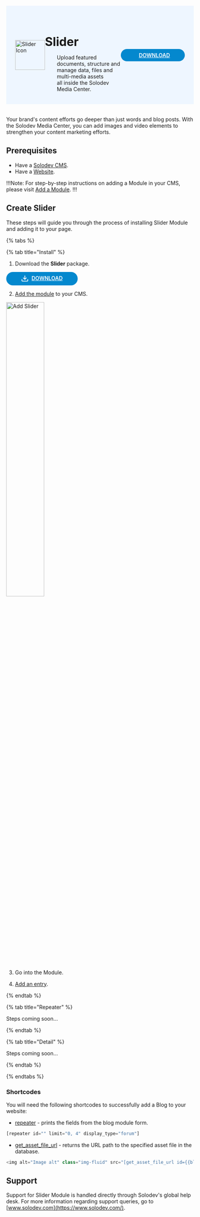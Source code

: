 #

<div style="display: flex; align-items: center; justify-content: space-between; padding: 2rem 1.5rem; margin-bottom: 2rem; background-color: #eef6ff;">
  <div style="display: flex; align-items: center; justify-content: start;">
    <img src="/static/images/logos/slider-module-icon.jpg" alt="Slider Icon" style="width: 80px;">
    <div>
      <h1 style="margin-left: 0; font-size: 2rem; margin-bottom: 0.25rem;">Slider</h1>
      <p style="padding-left: 2rem; margin-bottom: 0;">Upload featured documents, structure and manage data, files and multi-media assets <br>all inside the Solodev Media Center.</p>
    </div>
  </div>
  <a href="https://solodev-slider.s3.amazonaws.com/releases/slider-latest.zip" style="background-color: #0488ce; color: #fff; padding: .5rem 2.5rem; border-radius: 20px; font-weight: 600; display: inline-flex;"><span style="padding-right: .5rem; display: inline-flex; align-items: center;"><svg xmlns="http://www.w3.org/2000/svg" viewBox="0 0 16 16" width="20" height="20" fill="#fff"><path d="M2.75 14A1.75 1.75 0 0 1 1 12.25v-2.5a.75.75 0 0 1 1.5 0v2.5c0 .138.112.25.25.25h10.5a.25.25 0 0 0 .25-.25v-2.5a.75.75 0 0 1 1.5 0v2.5A1.75 1.75 0 0 1 13.25 14Z"></path><path d="M7.25 7.689V2a.75.75 0 0 1 1.5 0v5.689l1.97-1.969a.749.749 0 1 1 1.06 1.06l-3.25 3.25a.749.749 0 0 1-1.06 0L4.22 6.78a.749.749 0 1 1 1.06-1.06l1.97 1.969Z"></path></svg></span>DOWNLOAD</a>
</div>

Your brand's content efforts go deeper than just words and blog posts. With the Solodev Media Center, you can add images and video elements to strengthen your content marketing efforts.

## Prerequisites

- Have a [Solodev CMS](/quickstart).
- Have a [Website](/workspace/websites/add-website/).

!!!Note: 
For step-by-step instructions on adding a Module in your CMS, please visit [Add a Module](/workspace/modules/add-module/).
!!!

## Create Slider

These steps will guide you through the process of installing Slider Module and adding it to your page.

{% tabs %}

{% tab title="Install" %}

1. Download the **Slider** package.

<a href="https://solodev-slider.s3.amazonaws.com/releases/slider-latest.zip" style="background-color: #0488ce; color: #fff; padding: .5rem 2.5rem; border-radius: 20px; font-weight: 600; display: inline-flex;"><span style="padding-right: .5rem; display: inline-flex; align-items: center;"><svg xmlns="http://www.w3.org/2000/svg" viewBox="0 0 16 16" width="20" height="20" fill="#fff"><path d="M2.75 14A1.75 1.75 0 0 1 1 12.25v-2.5a.75.75 0 0 1 1.5 0v2.5c0 .138.112.25.25.25h10.5a.25.25 0 0 0 .25-.25v-2.5a.75.75 0 0 1 1.5 0v2.5A1.75 1.75 0 0 1 13.25 14Z"></path><path d="M7.25 7.689V2a.75.75 0 0 1 1.5 0v5.689l1.97-1.969a.749.749 0 1 1 1.06 1.06l-3.25 3.25a.749.749 0 0 1-1.06 0L4.22 6.78a.749.749 0 1 1 1.06-1.06l1.97 1.969Z"></path></svg></span>DOWNLOAD</a>

2. [Add the module](/workspace/modules/add-module/) to your CMS.

<img src="/static/images/modules/slider/add-slider.jpg" alt="Add Slider" style="width: 45%; margin-bottom: 20px;">

3. Go into the Module.

<!-- <img src="/static/images/modules/slider/add-slider.jpg" alt="Add Slider" style="width: 45%; margin-bottom: 20px;"> -->

4. [Add an entry](/workspace/modules/module/add-entry/).

{% endtab %}

{% tab title="Repeater" %}

Steps coming soon...

<!-- 1. [Create a file](/workspace/websites/add-file/) called `quick-links.tpl` on your prefer location. This will be where the code for your slider will be. -->

{% endtab %}

{% tab title="Detail" %}

Steps coming soon...

{% endtab %}

{% endtabs %}

### Shortcodes

You will need the following shortcodes to successfully add a Blog to your website:

- [repeater](/shortcodes/module/#repeater) - prints the fields from the blog module form.

```js
[repeater id="" limit="0, 4" display_type="forum"]
```

- [get_asset_file_url](/shortcodes/core/get-asset-file-url/) - returns the URL path to the specified asset file in the database.

```js
<img alt="Image alt" class="img-fluid" src="[get_asset_file_url id={{blog_image}}]" />
```

## Support

Support for Slider Module is handled directly through Solodev's global help desk. For more information regarding support queries, go to [www.solodev.com](https://www.solodev.com/).